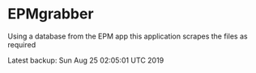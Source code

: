 # EPMgrabber
Using a database from the EPM app this application scrapes the files as required


Latest backup: Sun Aug 25 02:05:01 UTC 2019
